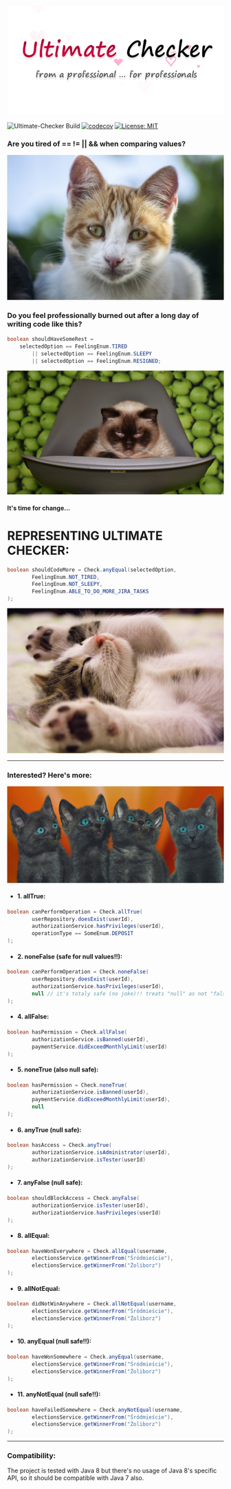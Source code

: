 ![logo](docs/ultimate-checker-logo.png)

![Ultimate-Checker Build](https://github.com/Gatoke/ultimate-checker/actions/workflows/gradle.yml/badge.svg)
[![codecov](https://codecov.io/gh/Gatoke/ultimate-checker/branch/main/graph/badge.svg?token=GBGOX3RZJA)](https://codecov.io/gh/Gatoke/ultimate-checker)
[![License: MIT](https://img.shields.io/badge/License-MIT-yellow.svg)](https://opensource.org/licenses/MIT)

### Are you tired of == != || && when comparing values?

![tired cat](docs/tired_cat.jpg)

### Do you feel professionally burned out after a long day of writing code like this?

```java
boolean shouldHaveSomeRest = 
    selectedOption == FeelingEnum.TIRED
        || selectedOption == FeelingEnum.SLEEPY
        || selectedOption == FeelingEnum.RESIGNED;
```

![angry cat](docs/angry_cat.jpg)

#### It's time for change...

# REPRESENTING ULTIMATE CHECKER:

```java
boolean shouldCodeMore = Check.anyEqual(selectedOption,
        FeelingEnum.NOT_TIRED,
        FeelingEnum.NOT_SLEEPY,
        FeelingEnum.ABLE_TO_DO_MORE_JIRA_TASKS
);
```

![relaxed cat](docs/relaxed_cat.jpg)

---

### Interested? Here's more:

![interested cats](docs/interested_cats.jpg)

- #### 1. allTrue:

```java
boolean canPerformOperation = Check.allTrue(
        userRepository.doesExist(userId),
        authorizationService.hasPrivileges(userId),
        operationType == SomeEnum.DEPOSIT
);
```

- #### 2. noneFalse (safe for null values!!):

```java
boolean canPerformOperation = Check.noneFalse(
        userRepository.doesExist(userId),
        authorizationService.hasPrivileges(userId),
        null // it's totaly safe (no joke)!! treats "null" as not "false"
);
```

- #### 4. allFalse:

```java
boolean hasPermission = Check.allFalse(
        authorizationService.isBanned(userId),
        paymentService.didExceedMonthlyLimit(userId)
);
```

- #### 5. noneTrue (also null safe):

```java
boolean hasPermission = Check.noneTrue(
        authorizationService.isBanned(userId),
        paymentService.didExceedMonthlyLimit(userId),
        null
);
```

- #### 6. anyTrue (null safe):

```java
boolean hasAccess = Check.anyTrue(
        authorizationService.isAdministrator(userId),
        authorizationService.isTester(userId)
);
```

- #### 7. anyFalse (null safe):

```java
boolean shouldBlockAccess = Check.anyFalse(
        authorizationService.isTester(userId),
        authorizationService.hasPrivileges(userId)
);
```

- #### 8. allEqual:

```java
boolean haveWonEverywhere = Check.allEqual(username,
        electionsService.getWinnerFrom("Śródmieście"),
        electionsService.getWinnerFrom("Żoliborz")
);
```

- #### 9. allNotEqual:

```java
boolean didNotWinAnywhere = Check.allNotEqual(username,
        electionsService.getWinnerFrom("Śródmieście"),
        electionsService.getWinnerFrom("Żoliborz")
);
```

- #### 10. anyEqual (null safe!!):

```java
boolean haveWonSomewhere = Check.anyEqual(username,
        electionsService.getWinnerFrom("Śródmieście"),
        electionsService.getWinnerFrom("Żoliborz")
);
```

- #### 11. anyNotEqual (null safe!!):

```java
boolean haveFailedSomewhere = Check.anyNotEqual(username,
        electionsService.getWinnerFrom("Śródmieście"),
        electionsService.getWinnerFrom("Żoliborz")
);
```

---

### Compatibility:
The project is tested with Java 8 but there's no usage of Java 8's specific API, so it should be compatible with Java 7 also.
